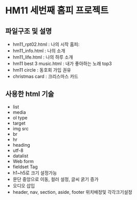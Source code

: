 # HM11 세번째 홈피 프로젝트
## 파일구조 및 설명
  - hm11_rpt02.html : 나의 시작 홈피: 
  - hm11_info.html : 나의 소개
  - hm11_life.html : 나의 하루 소개
  - hm11 best 3 music.html : 내가 좋아하는 노래 top3
  - hm11 circle : 동호회 가입 권유 
  - christmas card : 크리스마스 카드

## 사용한 html 기술
- list
- media
- ol type
- target
- img src
- br
- hr
- heading
- utf-8
- datalist
- Web form
- fieldset Tag
- h1~h5로 크기 설정가능
- 문단 중앙으로 이동, 컬러 설정, 글씨 굵기 증가
- 오디오 삽입
- header, nav, section, aside, footer 위치배정및 각각크기설정

